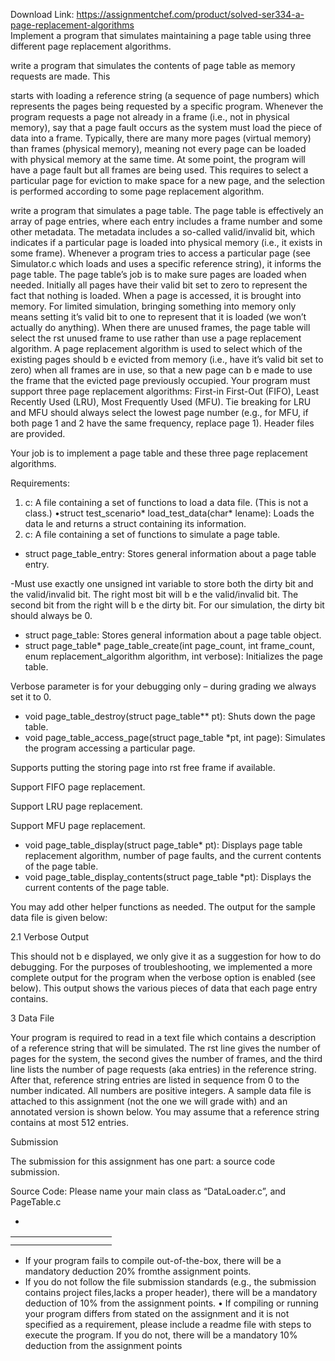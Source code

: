 Download Link: https://assignmentchef.com/product/solved-ser334-a-page-replacement-algorithms
<br>
Implement a program that simulates maintaining a page table using three different page replacement algorithms.

write a program that simulates the contents of page table as memory requests are made. This

starts with loading a reference string (a sequence of page numbers) which represents the pages being requested by a specific program. Whenever the program requests a page not already in a frame (i.e., not in physical memory), say that a page fault occurs as the system must load the piece of data into a frame. Typically, there are many more pages (virtual memory) than frames (physical memory), meaning not every page can be loaded with physical memory at the same time. At some point, the program will have a page fault but all frames are being used. This requires to select a particular page for eviction to make space for a new page, and the selection is performed according to some page replacement algorithm.

write a program that simulates a page table. The page table is effectively an array of page entries, where each entry includes a frame number and some other metadata. The metadata includes a so-called valid/invalid bit, which indicates if a particular page is loaded into physical memory (i.e., it exists in some frame). Whenever a program tries to access a particular page (see Simulator.c which loads and uses a specific reference string), it informs the page table. The page table’s job is to make sure pages are loaded when needed. Initially all pages have their valid bit set to zero to represent the fact that nothing is loaded. When a page is accessed, it is brought into memory. For limited simulation, bringing something into memory only means setting it’s valid bit to one to represent that it is loaded (we won’t actually do anything). When there are unused frames, the page table will select the rst unused frame to use rather than use a page replacement algorithm. A page replacement algorithm is used to select which of the existing pages should b e evicted from memory (i.e., have it’s valid bit set to zero) when all frames are in use, so that a new page can b e made to use the frame that the evicted page previously occupied. Your program must support three page replacement algorithms: First-in First-Out (FIFO), Least Recently Used (LRU), Most Frequently Used (MFU). Tie breaking for LRU and MFU should always select the lowest page number (e.g., for MFU, if both page 1 and 2 have the same frequency, replace page 1). Header files are provided.

Your job is to implement a page table and these three page replacement algorithms.

Requirements:

<ol>

 <li>c: A file containing a set of functions to load a data file. (This is not a class.) •struct test_scenario* load_test_data(char* lename): Loads the data le and returns a struct containing its information.</li>

 <li>c: A file containing a set of functions to simulate a page table.</li>

</ol>

<ul>

 <li>struct page_table_entry: Stores general information about a page table entry.</li>

</ul>

-Must use exactly one unsigned int variable to store both the dirty bit and the valid/invalid bit. The right most bit will b e the valid/invalid bit. The second bit from the right will b e the dirty bit. For our simulation, the dirty bit should always be 0.

<ul>

 <li>struct page_table: Stores general information about a page table object.</li>

 <li>struct page_table* page_table_create(int page_count, int frame_count, enum replacement_algorithm algorithm, int verbose): Initializes the page table.</li>

</ul>

Verbose parameter is for your debugging only – during grading we always set it to 0.

<ul>

 <li>void page_table_destroy(struct page_table** pt): Shuts down the page table.</li>

 <li>void page_table_access_page(struct page_table *pt, int page): Simulates the program accessing a particular page.</li>

</ul>

Supports putting the storing page into rst free frame if available.

Support FIFO page replacement.

Support LRU page replacement.

Support MFU page replacement.

<ul>

 <li>void page_table_display(struct page_table* pt): Displays page table replacement algorithm, number of page faults, and the current contents of the page table.</li>

 <li>void page_table_display_contents(struct page_table *pt): Displays the current contents of the page table.</li>

</ul>

You may add other helper functions as needed. The output for the sample data file is given below:

2.1 Verbose Output

This should not b e displayed, we only give it as a suggestion for how to do debugging. For the purposes of troubleshooting, we implemented a more complete output for the program when the verbose option is enabled (see below). This output shows the various pieces of data that each page entry contains.

3 Data File

Your program is required to read in a text file which contains a description of a reference string that will be simulated. The rst line gives the number of pages for the system, the second gives the number of frames, and the third line lists the number of page requests (aka entries) in the reference string. After that, reference string entries are listed in sequence from 0 to the number indicated. All numbers are positive integers. A sample data file is attached to this assignment (not the one we will grade with) and an annotated version is shown below. You may assume that a reference string contains at most 512 entries.

Submission

The submission for this assignment has one part: a source code submission.

Source Code: Please name your main class as “DataLoader.c”, and PageTable.c

<ul>

 <li></li>

</ul>

<table>

 <tbody>

  <tr>

   <td width="130"></td>

  </tr>

  <tr>

   <td></td>

   <td></td>

  </tr>

 </tbody>

</table>

<ul>

 <li>If your program fails to compile out-of-the-box, there will be a mandatory deduction 20% fromthe assignment points.</li>

 <li>If you do not follow the file submission standards (e.g., the submission contains project files,lacks a proper header), there will be a mandatory deduction of 10% from the assignment points. • If compiling or running your program differs from stated on the assignment and it is not specified as a requirement, please include a readme file with steps to execute the program. If you do not, there will be a mandatory 10% deduction from the assignment points</li>

</ul>